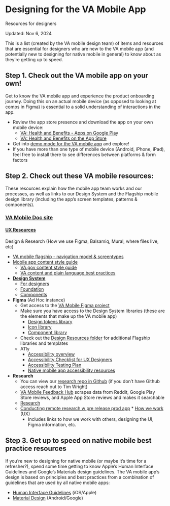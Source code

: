 # Designing for the VA Mobile App  
Resources for designers

Updated: Nov 6, 2024

This is a list (created by the VA mobile design team) of items and resources that are essential for designers who are new to the VA mobile app (and potentially new to designing for native mobile in general) to know about as they’re getting up to speed.


## Step 1. Check out the VA mobile app on your own!

Get to know the VA mobile app and experience the product onboarding journey. Doing this on an actual mobile device (as opposed to looking at comps in Figma) is essential to a solid understanding of interactions in the app.


* Review the app store presence and download the app on your own mobile device:
    * [VA: Health and Benefits - Apps on Google Play](https://play.google.com/store/apps/details?id=gov.va.mobileapp&hl=en_US&pli=1)
    * [VA: Health and Benefits on the App Store](https://apps.apple.com/us/app/va-health-and-benefits/id1559609596) 
* Get into [demo mode for the VA mobile app](https://github.com/department-of-veterans-affairs/va.gov-team/tree/master/products/va-mobile-app/Mobile%20Demo%20Mode) and explore!
* If you have more than one type of mobile device (Android, iPhone, iPad), feel free to install there to see differences between platforms & form factors


## Step 2. Check out these VA mobile resources:

These resources explain how the mobile app team works and our processes, as well as links to our Design System and the Flagship mobile design library (including the app’s screen templates, patterns & components).



### [VA Mobile Doc site](https://department-of-veterans-affairs.github.io/va-mobile-app/)
#### [UX Resources](https://department-of-veterans-affairs.github.io/va-mobile-app/docs/UX/Resources) 
Design & Research (How we use Figma, Balsamiq, Mural, where files live, etc) 
  * [VA mobile flagship - navigation model & screentypes](https://department-of-veterans-affairs.github.io/va-mobile-app/docs/Flagship%20design%20library/Templates/Overview) 
  * [Mobile app content style guide](https://department-of-veterans-affairs.github.io/va-mobile-app/docs/Flagship%20design%20library/Content/content-style-guide)
    * [VA.gov content style guide](https://design.va.gov/content-style-guide/)
    * [VA content and plain language best practices](https://github.com/department-of-veterans-affairs/va.gov-team/blob/master/platform/content/content-best-practices.md)
* [**Design System**](https://department-of-veterans-affairs.github.io/va-mobile-app/design/Intro)
    * [For designers](https://department-of-veterans-affairs.github.io/va-mobile-app/design/About/designers)
    * [Foundation](https://department-of-veterans-affairs.github.io/va-mobile-app/design/Foundation/)
    * [Components](https://department-of-veterans-affairs.github.io/va-mobile-app/design/Components/Alerts%20and%20progress/Alert)
* **Figma** (Ad Hoc instance) 
  * Get access to the [VA Mobile Figma project](https://www.figma.com/files/827597988283174959/team/1114266503868297401) 
  * Make sure you have access to the Design System libraries (these are the elements  that make up the VA mobile app)
      * [Design tokens library](https://www.figma.com/design/rdLIEaC9rVwX70QbIGkMvG/%F0%9F%93%90-Design-Tokens-Library---Design-System---VA-Mobile?m=auto)
      * [Icon library](https://www.figma.com/design/X8gXRl1MaRAE7lKcwgr5Rj/%F0%9F%93%90-Icon-Library---Design-System---VA-Mobile?m=auto)
      * [Component library](https://www.figma.com/design/Zzt8z60hCtdEzXx2GFWghH/%F0%9F%93%90-Component-Library---Design-System---VA-Mobile?m=auto)
  * Check out the [Design Resources folder](https://www.figma.com/files/827597988283174959/project/60961499) for additional Flagship libraries and templates
  * A11y
    * [Accessibility overview](https://department-of-veterans-affairs.github.io/va-mobile-app/docs/QA/QualityAssuranceProcess/Accessibility/)
    * [Accessibility Checklist for UX Designers](https://department-of-veterans-affairs.github.io/va-mobile-app/docs/QA/QualityAssuranceProcess/Accessibility/a11y-checklist-ux-designers)
    * [Accessibility Testing Plan](https://department-of-veterans-affairs.github.io/va-mobile-app/docs/QA/QualityAssuranceProcess/Accessibility/testing-plan)
    * [Native mobile app accessibility resources](https://department-of-veterans-affairs.github.io/va-mobile-app/docs/QA/QualityAssuranceProcess/Accessibility/resources)
* **Research**
    * You can view our [research repo in Github](https://github.com/department-of-veterans-affairs/va.gov-team/tree/master/products/va-mobile-app/ux-research) (if you don’t have Github access reach out to Tim Wright)
    * [VA Mobile Feedback Hub](https://feedback-hub-e659c24714b9.herokuapp.com/) scrapes data from Reddit, Google Play Store reviews, and Apple App Store reviews and makes it searchable
    * [Research](https://department-of-veterans-affairs.github.io/va-mobile-app/docs/UX/Foundations/Research/)
    * [Conducting remote research w pre release prod app](https://github.com/department-of-veterans-affairs/va.gov-team/blob/master/products/va-mobile-app/ux-research/research-operations/research-pre-release-prod-app-build-how-to.md) * [How we work](https://department-of-veterans-affairs.github.io/va-mobile-app/docs/UX/How-We-Work/) (UX)
       * Includes links to how we work with others, designing the UI, Figma information, etc.
## Step 3. Get up to speed on native mobile best practice resources

If you’re new to designing for native mobile (or maybe it’s time for a refresher?), spend some time getting to know Apple’s Human Interface Guidelines and Google’s Materials design guidelines. The VA mobile app’s design is based on principles and best practices from a combination of guidelines that are used by all native mobile apps:



* [Human Interface Guidelines](https://developer.apple.com/design/human-interface-guidelines/designing-for-ios) (iOS/Apple) 
* [Material Design](https://m3.material.io/) (Android/Google)  

